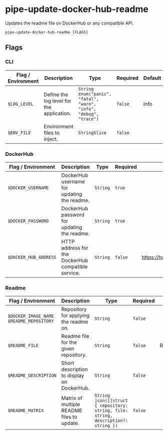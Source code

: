 # pipe-update-docker-hub-readme

Updates the readme file on DockerHub or any compatible API.

`pipe-update-docker-hub-readme [FLAGS]`

## Flags

### CLI

| Flag / Environment |  Description   |  Type    | Required | Default |
|---------------- | --------------- | --------------- |  --------------- |  --------------- |
| `$LOG_LEVEL` | Define the log level for the application. | `String`<br/>`enum("panic", "fatal", "warn", "info", "debug", "trace")` | `false` | info |
| `$ENV_FILE` | Environment files to inject. | `StringSlice` | `false` |  |

### DockerHub

| Flag / Environment |  Description   |  Type    | Required | Default |
|---------------- | --------------- | --------------- |  --------------- |  --------------- |
| `$DOCKER_USERNAME` | DockerHub username for updating the readme. | `String` | `true` |  |
| `$DOCKER_PASSWORD` | DockerHub password for updating the readme. | `String` | `true` |  |
| `$DOCKER_HUB_ADDRESS` | HTTP address for the DockerHub compatible service. | `String` | `false` | https://hub.docker.com/v2/repositories |

### Readme

| Flag / Environment |  Description   |  Type    | Required | Default |
|---------------- | --------------- | --------------- |  --------------- |  --------------- |
| `$DOCKER_IMAGE_NAME`<br/>`$README_REPOSITORY` | Repository for applying the readme on. | `String` | `false` |  |
| `$README_FILE` | Readme file for the given repository. | `String` | `false` | README.md |
| `$README_DESCRIPTION` | Short description to display on DockerHub. | `String` | `false` |  |
| `$README_MATRIX` | Matrix of multiple README files to update. | `String`<br/>`json([]struct { repository: string, file: string, description?: string })` | `false` |  |

